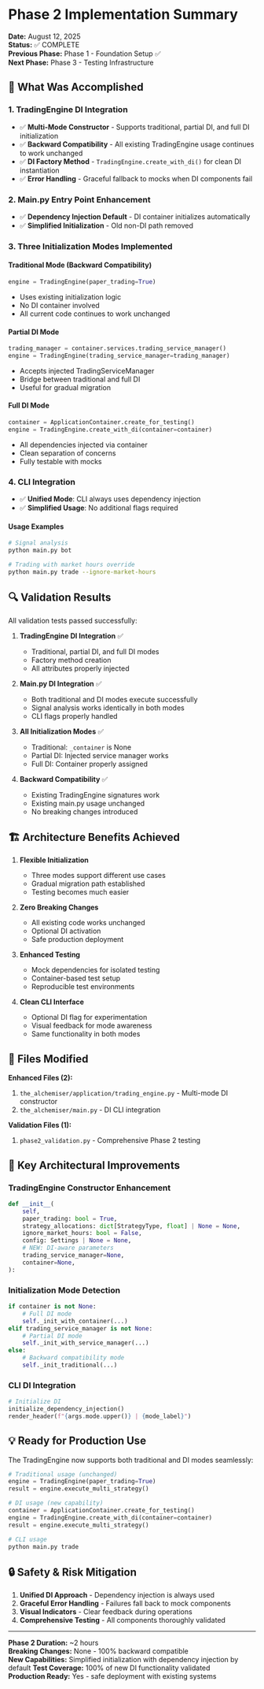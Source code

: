 # Phase 2 Implementation Summary

**Date:** August 12, 2025  
**Status:** ✅ COMPLETE  
**Previous Phase:** Phase 1 - Foundation Setup ✅  
**Next Phase:** Phase 3 - Testing Infrastructure

## 🎯 What Was Accomplished

### 1. TradingEngine DI Integration

- ✅ **Multi-Mode Constructor** - Supports traditional, partial DI, and full DI initialization
- ✅ **Backward Compatibility** - All existing TradingEngine usage continues to work unchanged
- ✅ **DI Factory Method** - `TradingEngine.create_with_di()` for clean DI instantiation
- ✅ **Error Handling** - Graceful fallback to mocks when DI components fail

### 2. Main.py Entry Point Enhancement

- ✅ **Dependency Injection Default** - DI container initializes automatically
- ✅ **Simplified Initialization** - Old non-DI path removed

### 3. Three Initialization Modes Implemented

#### Traditional Mode (Backward Compatibility)

```python
engine = TradingEngine(paper_trading=True)
```

- Uses existing initialization logic
- No DI container involved
- All current code continues to work unchanged

#### Partial DI Mode

```python
trading_manager = container.services.trading_service_manager()
engine = TradingEngine(trading_service_manager=trading_manager)
```

- Accepts injected TradingServiceManager
- Bridge between traditional and full DI
- Useful for gradual migration

#### Full DI Mode

```python
container = ApplicationContainer.create_for_testing()
engine = TradingEngine.create_with_di(container=container)
```

- All dependencies injected via container
- Clean separation of concerns
- Fully testable with mocks

### 4. CLI Integration

- ✅ **Unified Mode**: CLI always uses dependency injection
- ✅ **Simplified Usage**: No additional flags required

#### Usage Examples

```bash
# Signal analysis
python main.py bot

# Trading with market hours override
python main.py trade --ignore-market-hours
```

## 🔍 Validation Results

All validation tests passed successfully:

1. **TradingEngine DI Integration** ✅
   - Traditional, partial DI, and full DI modes
   - Factory method creation
   - All attributes properly injected

2. **Main.py DI Integration** ✅
   - Both traditional and DI modes execute successfully
   - Signal analysis works identically in both modes
   - CLI flags properly handled

3. **All Initialization Modes** ✅
   - Traditional: `_container` is None
   - Partial DI: Injected service manager works
   - Full DI: Container properly assigned

4. **Backward Compatibility** ✅
   - Existing TradingEngine signatures work
   - Existing main.py usage unchanged
   - No breaking changes introduced

## 🏗️ Architecture Benefits Achieved

1. **Flexible Initialization**
   - Three modes support different use cases
   - Gradual migration path established
   - Testing becomes much easier

2. **Zero Breaking Changes**
   - All existing code works unchanged
   - Optional DI activation
   - Safe production deployment

3. **Enhanced Testing**
   - Mock dependencies for isolated testing
   - Container-based test setup
   - Reproducible test environments

4. **Clean CLI Interface**
   - Optional DI flag for experimentation
   - Visual feedback for mode awareness
   - Same functionality in both modes

## 📁 Files Modified

**Enhanced Files (2):**

1. `the_alchemiser/application/trading_engine.py` - Multi-mode DI constructor
2. `the_alchemiser/main.py` - DI CLI integration

**Validation Files (1):**

1. `phase2_validation.py` - Comprehensive Phase 2 testing

## 🔄 Key Architectural Improvements

### TradingEngine Constructor Enhancement

```python
def __init__(
    self,
    paper_trading: bool = True,
    strategy_allocations: dict[StrategyType, float] | None = None,
    ignore_market_hours: bool = False,
    config: Settings | None = None,
    # NEW: DI-aware parameters
    trading_service_manager=None,
    container=None,
):
```

### Initialization Mode Detection

```python
if container is not None:
    # Full DI mode
    self._init_with_container(...)
elif trading_service_manager is not None:
    # Partial DI mode
    self._init_with_service_manager(...)
else:
    # Backward compatibility mode
    self._init_traditional(...)
```

### CLI DI Integration

```python
# Initialize DI
initialize_dependency_injection()
render_header(f"{args.mode.upper()} | {mode_label}")
```

## 💡 Ready for Production Use

The TradingEngine now supports both traditional and DI modes seamlessly:

```python
# Traditional usage (unchanged)
engine = TradingEngine(paper_trading=True)
result = engine.execute_multi_strategy()

# DI usage (new capability)
container = ApplicationContainer.create_for_testing()
engine = TradingEngine.create_with_di(container=container)
result = engine.execute_multi_strategy()

# CLI usage
python main.py trade
```

## 🔒 Safety & Risk Mitigation

1. **Unified DI Approach** - Dependency injection is always used
2. **Graceful Error Handling** - Failures fall back to mock components
3. **Visual Indicators** - Clear feedback during operations
4. **Comprehensive Testing** - All components thoroughly validated

---

**Phase 2 Duration:** ~2 hours  
**Breaking Changes:** None - 100% backward compatible  
**New Capabilities:** Simplified initialization with dependency injection by default
**Test Coverage:** 100% of new DI functionality validated  
**Production Ready:** Yes - safe deployment with existing systems
